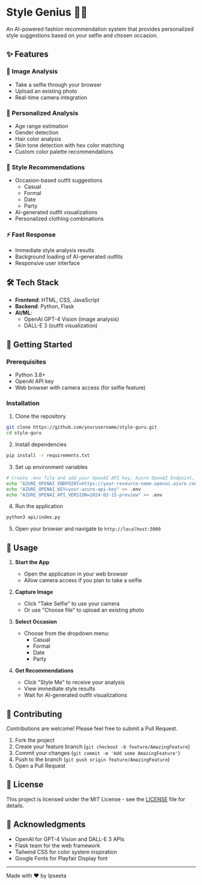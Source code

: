 # Style Genius 👔👗

An AI-powered fashion recommendation system that provides personalized style suggestions based on your selfie and chosen occasion.

## ✨ Features

### 📸 Image Analysis
- Take a selfie through your browser
- Upload an existing photo
- Real-time camera integration

### 🎯 Personalized Analysis
- Age range estimation
- Gender detection
- Hair color analysis
- Skin tone detection with hex color matching
- Custom color palette recommendations

### 👚 Style Recommendations
- Occasion-based outfit suggestions
  - Casual
  - Formal
  - Date
  - Party
- AI-generated outfit visualizations
- Personalized clothing combinations

### ⚡ Fast Response
- Immediate style analysis results
- Background loading of AI-generated outfits
- Responsive user interface

## 🛠️ Tech Stack

- **Frontend**: HTML, CSS, JavaScript
- **Backend**: Python, Flask
- **AI/ML**: 
  - OpenAI GPT-4 Vision (image analysis)
  - DALL-E 3 (outfit visualization)

## 🚀 Getting Started

### Prerequisites
- Python 3.8+
- OpenAI API key
- Web browser with camera access (for selfie feature)

### Installation

1. Clone the repository
```bash
git clone https://github.com/yourusername/style-guru.git
cd style-guru
```

2. Install dependencies
```bash
pip install -r requirements.txt
```

3. Set up environment variables

```bash
# Create .env file and add your OpenAI API key, Azure OpenAI Endpoint, and API Version
echo "AZURE_OPENAI_ENDPOINT=https://your-resource-name.openai.azure.com" >> .env
echo "AZURE_OPENAI_KEY=your-azure-api-key" >> .env
echo "AZURE_OPENAI_API_VERSION=2024-02-15-preview" >> .env
```

4. Run the application
```bash
python3 api/index.py
```

5. Open your browser and navigate to `http://localhost:5000`

## 📝 Usage

1. **Start the App**
   - Open the application in your web browser
   - Allow camera access if you plan to take a selfie

2. **Capture Image**
   - Click "Take Selfie" to use your camera
   - Or use "Choose file" to upload an existing photo

3. **Select Occasion**
   - Choose from the dropdown menu:
     - Casual
     - Formal
     - Date
     - Party

4. **Get Recommendations**
   - Click "Style Me" to receive your analysis
   - View immediate style results
   - Wait for AI-generated outfit visualizations

## 🤝 Contributing

Contributions are welcome! Please feel free to submit a Pull Request.

1. Fork the project
2. Create your feature branch (`git checkout -b feature/AmazingFeature`)
3. Commit your changes (`git commit -m 'Add some AmazingFeature'`)
4. Push to the branch (`git push origin feature/AmazingFeature`)
5. Open a Pull Request

## 📄 License

This project is licensed under the MIT License - see the [LICENSE](LICENSE) file for details.

## 🙏 Acknowledgments

- OpenAI for GPT-4 Vision and DALL-E 3 APIs
- Flask team for the web framework
- Tailwind CSS for color system inspiration
- Google Fonts for Playfair Display font

---
Made with ❤️ by Ipseeta